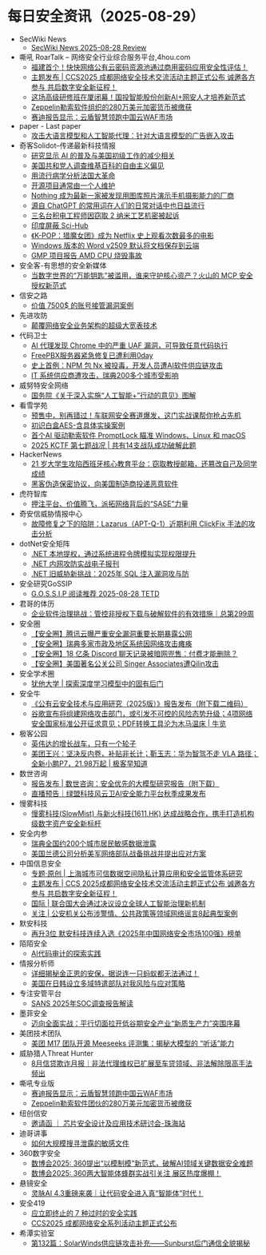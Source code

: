 # 每日安全资讯（2025-08-29）

- SecWiki News
  - [SecWiki News 2025-08-28 Review](http://www.sec-wiki.com/?2025-08-28)
- 嘶吼 RoarTalk – 网络安全行业综合服务平台,4hou.com
  - [福建首个！快快网络公有云密码资源池通过商用密码应用安全性评估！](https://www.4hou.com/posts/zAO8)
  - [主题发布 | CCS2025 成都网络安全技术交流活动主题正式公布 诚邀各方参与 共启数字安全新征程！](https://www.4hou.com/posts/yzNW)
  - [这场高级研修班在厦闭幕！国投智能股份创新AI+网安人才培养新范式](https://www.4hou.com/posts/pn56)
  - [Zeppelin勒索软件组织的280万美元加密货币被缴获](https://www.4hou.com/posts/OGBN)
  - [赛迪报告显示：云盾智慧领跑中国云WAF市场](https://www.4hou.com/posts/rpD6)
- paper - Last paper
  - [攻击大语言模型和人工智能代理：针对大语言模型的广告嵌入攻击](https://paper.seebug.org/3378/)
- 奇客Solidot–传递最新科技情报
  - [研究显示 AI 的普及与美国初级工作的减少相关](https://www.solidot.org/story?sid=82170)
  - [美国共和党人调查维基百科的自由主义偏见](https://www.solidot.org/story?sid=82169)
  - [用流行病学分析法国大革命](https://www.solidot.org/story?sid=82168)
  - [开源项目通常由一个人维护](https://www.solidot.org/story?sid=82167)
  - [Nothing 成为最新一家被发现用图库照片演示手机摄影能力的厂商](https://www.solidot.org/story?sid=82166)
  - [源自 ChatGPT 的常用词在人们的日常对话中也日益流行](https://www.solidot.org/story?sid=82165)
  - [三名台积电工程师因窃取 2 纳米工艺机密被起诉](https://www.solidot.org/story?sid=82164)
  - [印度屏蔽 Sci-Hub](https://www.solidot.org/story?sid=82163)
  - [《K-POP：猎魔女团》成为 Netflix 史上观看次数最多的电影](https://www.solidot.org/story?sid=82162)
  - [Windows 版本的 Word v2509 默认将文档保存到云端](https://www.solidot.org/story?sid=82161)
  - [GMP 项目报告 AMD CPU 烧毁事故](https://www.solidot.org/story?sid=82160)
- 安全客-有思想的安全新媒体
  - [当数字世界的“万能钥匙”被滥用，谁来守护核心资产？火山的 MCP 安全授权新范式](https://www.anquanke.com/post/id/311597)
- 信安之路
  - [价值 7500$ 的账号接管漏洞案例](https://mp.weixin.qq.com/s?__biz=MzI5MDQ2NjExOQ==&mid=2247500087&idx=1&sn=785931699077d159e005b13c701e1c23)
- 先进攻防
  - [颠覆网络安全业务架构的超级大宽表技术](https://mp.weixin.qq.com/s?__biz=MzI1MDA1MjcxMw==&mid=2649908711&idx=1&sn=32d01a85432b7d11263ed42a52bcaaaa)
- 代码卫士
  - [AI 代理发现 Chrome 中的严重 UAF 漏洞，可导致任意代码执行](https://mp.weixin.qq.com/s?__biz=MzI2NTg4OTc5Nw==&mid=2247523916&idx=1&sn=e9561ce876240837e936311754b23231)
  - [FreePBX服务器紧急修复已遭利用0day](https://mp.weixin.qq.com/s?__biz=MzI2NTg4OTc5Nw==&mid=2247523916&idx=2&sn=5b0a37aabe728c201d0b631da5643773)
  - [史上首例：NPM 包 Nx 被投毒，开发人员遭AI软件供应链攻击](https://mp.weixin.qq.com/s?__biz=MzI2NTg4OTc5Nw==&mid=2247523916&idx=3&sn=29b31c8a9b1792e1c24850fd823d82ea)
  - [IT 系统供应商遭攻击，瑞典200多个城市受影响](https://mp.weixin.qq.com/s?__biz=MzI2NTg4OTc5Nw==&mid=2247523916&idx=4&sn=2545e6883f748334fbe02c0061d577ac)
- 威努特安全网络
  - [国务院《关于深入实施“人工智能+”行动的意见》图解](https://mp.weixin.qq.com/s?__biz=MzAwNTgyODU3NQ==&mid=2651135263&idx=1&sn=5577f5ade0b72e1eb1f6d41a853c00a5)
- 看雪学苑
  - [预售中，别再错过！车联网安全赛道爆发，这门实战课帮你抢占先机](https://mp.weixin.qq.com/s?__biz=MjM5NTc2MDYxMw==&mid=2458599064&idx=1&sn=64a772db30c3de8b421d4aece9ec11be)
  - [初识白盒AES-含具体实操案例](https://mp.weixin.qq.com/s?__biz=MjM5NTc2MDYxMw==&mid=2458599064&idx=2&sn=bbd2b09c972ce150c2e2b4bf77d5fce5)
  - [首个AI 驱动勒索软件 PromptLock 瞄准 Windows、Linux 和 macOS](https://mp.weixin.qq.com/s?__biz=MjM5NTc2MDYxMw==&mid=2458599064&idx=3&sn=fdefaddfd3b802ea5ff10a9a9f05d65b)
  - [2025 KCTF 第七题战况 | 共有14支战队成功破解此题](https://mp.weixin.qq.com/s?__biz=MjM5NTc2MDYxMw==&mid=2458599064&idx=4&sn=101d9f1ec89952503c7d2c666ec41768)
- HackerNews
  - [21 岁大学生攻陷西班牙核心教育平台：窃取教授邮箱，还篡改自己及同学成绩](https://hackernews.cc/archives/60503)
  - [黑客伪造保密协议，向美国制造商投递恶意软件](https://hackernews.cc/archives/60501)
- 虎符智库
  - [押注平台、价值腾飞，派拓网络背后的“SASE”力量](https://mp.weixin.qq.com/s?__biz=MzIwNjYwMTMyNQ==&mid=2247493460&idx=1&sn=4a2a2a3825a1b2cfc3868252416f3d0e)
- 奇安信威胁情报中心
  - [故障修复之下的陷阱：Lazarus（APT-Q-1）近期利用 ClickFix 手法的攻击分析](https://mp.weixin.qq.com/s?__biz=MzI2MDc2MDA4OA==&mid=2247515797&idx=1&sn=63eb2627f65397d704d187273c6cdce4)
- dotNet安全矩阵
  - [.NET 本地提权，通过系统进程令牌模拟实现权限提升](https://mp.weixin.qq.com/s?__biz=MzUyOTc3NTQ5MA==&mid=2247500408&idx=1&sn=aa936ccc0dc52863c1b3c759894b3a48)
  - [.NET 内网攻防实战电子报刊](https://mp.weixin.qq.com/s?__biz=MzUyOTc3NTQ5MA==&mid=2247500408&idx=2&sn=52e29fa62e5aefbb0d66e5a870ac50bc)
  - [.NET 旧威胁新挑战：2025年 SQL 注入漏洞攻与防](https://mp.weixin.qq.com/s?__biz=MzUyOTc3NTQ5MA==&mid=2247500408&idx=3&sn=8c294d50405a8fc6d6dfc861deb4dbfe)
- 安全研究GoSSIP
  - [G.O.S.S.I.P 阅读推荐 2025-08-28 TETD](https://mp.weixin.qq.com/s?__biz=Mzg5ODUxMzg0Ng==&mid=2247500618&idx=1&sn=1e6e1caf18e553da07aa26c61bde1a7b)
- 君哥的体历
  - [企业软件治理挑战：管控非授权下载与破解软件的有效措施｜总第299周](https://mp.weixin.qq.com/s?__biz=MzI2MjQ1NTA4MA==&mid=2247492207&idx=1&sn=8404e6f4afdbe5ece4743662d227f58a)
- 安全圈
  - [【安全圈】腾讯云曝严重安全漏洞重要长期暴露公网](https://mp.weixin.qq.com/s?__biz=MzIzMzE4NDU1OQ==&mid=2652071426&idx=1&sn=28a54bc37540f152d54801c177828c73)
  - [【安全圈】瑞典多家市政及地区系统因网络攻击瘫痪](https://mp.weixin.qq.com/s?__biz=MzIzMzE4NDU1OQ==&mid=2652071426&idx=2&sn=32b5003b655d145e6127f1516d0c2933)
  - [【安全圈】18 亿条 Discord 聊天记录被暗网兜售：付费才能删除？](https://mp.weixin.qq.com/s?__biz=MzIzMzE4NDU1OQ==&mid=2652071426&idx=3&sn=c87573fdc5f52e4a9b30d3777fec2457)
  - [【安全圈】美国著名公关公司 Singer Associates遭Qilin攻击](https://mp.weixin.qq.com/s?__biz=MzIzMzE4NDU1OQ==&mid=2652071426&idx=4&sn=145c41f7a5117924be43bad4b4a84d08)
- 安全学术圈
  - [犹他大学 | 探索深度学习模型中的固有后门](https://mp.weixin.qq.com/s?__biz=MzU5MTM5MTQ2MA==&mid=2247493598&idx=1&sn=a5a968e29dcc2c99a7748c047ab63c1e)
- 安全牛
  - [《公有云安全技术与应用研究（2025版）》报告发布（附下载二维码）](https://mp.weixin.qq.com/s?__biz=MjM5Njc3NjM4MA==&mid=2651138505&idx=1&sn=a79a54ed4cf12840a1df6cab760434b3)
  - [谷歌宣布将组建网络攻击部门，或引发不可控的风险态势升级；4项网络安全国家标准公开征求意见；PDF转换工具沦为木马温床 | 牛览](https://mp.weixin.qq.com/s?__biz=MjM5Njc3NjM4MA==&mid=2651138505&idx=2&sn=83b56172a539730cc469af55c3bb98d3)
- 极客公园
  - [英伟达的增长战车，只有一个轮子](https://mp.weixin.qq.com/s?__biz=MTMwNDMwODQ0MQ==&mid=2653085653&idx=1&sn=43d4ace2d8eb31873a0fcdeb9a758960)
  - [美团王兴：坚决反内卷，补贴非长计；靳玉志：华为智驾不走 VLA 路径；全新小鹏P7，21.98万起 | 极客早知道](https://mp.weixin.qq.com/s?__biz=MTMwNDMwODQ0MQ==&mid=2653085641&idx=1&sn=0423af65e0f926203a81148d06742bc4)
- 数世咨询
  - [报告发布 | 数世咨询：安全优先的大模型研究报告（附下载）](https://mp.weixin.qq.com/s?__biz=MzkxNzA3MTgyNg==&mid=2247540158&idx=1&sn=09da82835c33df56d495d38c8667f68f)
  - [直播预告｜绿盟科技风云卫AI安全能力平台秋季成果发布](https://mp.weixin.qq.com/s?__biz=MzkxNzA3MTgyNg==&mid=2247540158&idx=2&sn=72cfef728d6e673b08f86b03d5b77f6d)
- 慢雾科技
  - [慢雾科技(SlowMist) 与新火科技(1611.HK) 达成战略合作，携手打造机构级数字资产安全新标杆](https://mp.weixin.qq.com/s?__biz=MzU4ODQ3NTM2OA==&mid=2247502983&idx=1&sn=786b5af30111aacb0b2c70187e1c2072)
- 安全内参
  - [瑞典全国约200个城市居民敏感数据泄露](https://mp.weixin.qq.com/s?__biz=MzI4NDY2MDMwMw==&mid=2247514918&idx=1&sn=c620e25c3a9b4f653afca773b95f9dc8)
  - [美国兰德公司分析美军网络部队战备挑战并提出应对方案](https://mp.weixin.qq.com/s?__biz=MzI4NDY2MDMwMw==&mid=2247514918&idx=2&sn=a1531ee83a7cefa6df4c98802e8f8d9d)
- 中国信息安全
  - [专题·原创 | 上海城市可信数据空间隐私计算应用和安全监管体系研究](https://mp.weixin.qq.com/s?__biz=MzA5MzE5MDAzOA==&mid=2664248167&idx=1&sn=73f34e01712fe37a8967107f8c44efe1)
  - [主题发布 | CCS 2025成都网络安全技术交流活动主题正式公布 诚邀各方参与 共启数字安全新征程！](https://mp.weixin.qq.com/s?__biz=MzA5MzE5MDAzOA==&mid=2664248167&idx=2&sn=0cddd496f47b2b56659c7cb45d557224)
  - [国际 | 联合国大会通过决议设立全球人工智能治理新机制](https://mp.weixin.qq.com/s?__biz=MzA5MzE5MDAzOA==&mid=2664248167&idx=3&sn=62f471d965c437c6d95f099362841aea)
  - [关注 | 公安机关公布涉警情、公共政策等领域网络谣言8起典型案例](https://mp.weixin.qq.com/s?__biz=MzA5MzE5MDAzOA==&mid=2664248167&idx=4&sn=428bc9c03e661f8788367b14218aa78f)
- 默安科技
  - [再升3位  默安科技连续入选《2025年中国网络安全市场100强》榜单](https://mp.weixin.qq.com/s?__biz=MzIzODQxMjM2NQ==&mid=2247501238&idx=1&sn=f61fd436c10dda68587ad423bfd3a9b3)
- 陌陌安全
  - [AI代码审计的探索实践](https://mp.weixin.qq.com/s?__biz=MzI2OTYzOTQzNw==&mid=2247488870&idx=1&sn=dcdc61eef17bedd213778fab6ef7dc28)
- 情报分析师
  - [详细揭秘金正恩的安保，据说连一只蚂蚁都无法通过！](https://mp.weixin.qq.com/s?__biz=MzA3Mjc1MTkwOA==&mid=2650562136&idx=1&sn=cbb486d2a7585728ba10c77124ab6552)
  - [美国在日韩设立多域特遣部队对我风险与应对策略](https://mp.weixin.qq.com/s?__biz=MzA3Mjc1MTkwOA==&mid=2650562136&idx=2&sn=3d430ef2ceec7c5c1580001ee3da9e81)
- 专注安管平台
  - [SANS 2025年SOC调查报告解读](https://mp.weixin.qq.com/s?__biz=MzUyNzMxOTAwMw==&mid=2247485019&idx=1&sn=d1e7cfd9d71ef8527d505156299b9b7a)
- 墨菲安全
  - [迈向全面实战：平行切面拉开低谷期安全产业“新质生产力”突围序幕](https://mp.weixin.qq.com/s?__biz=MzkwOTM0MjI5NQ==&mid=2247488159&idx=1&sn=46e46c0b1f8294e9fab9a4b2c1419031)
- 美团技术团队
  - [美团 M17 团队开源 Meeseeks 评测集：揭秘大模型的 “听话”能力](https://mp.weixin.qq.com/s?__biz=MjM5NjQ5MTI5OA==&mid=2651781354&idx=1&sn=437c965fefdad34bfaedfc74f0071d62)
- 威胁猎人Threat Hunter
  - [8月信贷欺诈月报｜非法代理维权已扩展至车贷领域、非法解除限高手法频出](https://mp.weixin.qq.com/s?__biz=MzI3NDY3NDUxNg==&mid=2247501384&idx=1&sn=2703e42a15bee7baeca98b257bbd8130)
- 嘶吼专业版
  - [赛迪报告显示：云盾智慧领跑中国云WAF市场](https://mp.weixin.qq.com/s?__biz=MzI0MDY1MDU4MQ==&mid=2247584396&idx=1&sn=ceff30cbd354e0f7402ab1f404231dc6)
  - [Zeppelin勒索软件团伙的280万美元加密货币被缴获](https://mp.weixin.qq.com/s?__biz=MzI0MDY1MDU4MQ==&mid=2247584396&idx=2&sn=be8893bbac39b4bc4f344317bf1c257d)
- 纽创信安
  - [邀请函 ｜ 芯片安全设计及应用技术研讨会-珠海站](https://mp.weixin.qq.com/s?__biz=MzAwNTczMjAzMg==&mid=2650239885&idx=1&sn=3ee25591ab0a2a5a11e1f8fa9d27da9e)
- 迪哥讲事
  - [如何大规模搜寻泄露的敏感文件](https://mp.weixin.qq.com/s?__biz=MzIzMTIzNTM0MA==&mid=2247498109&idx=1&sn=ec4e96f9b438dc36b1ce291f38ab441f)
- 360数字安全
  - [数博会2025: 360提出“以模制模”新范式，破解AI领域关键数据安全难题](https://mp.weixin.qq.com/s?__biz=MzA4MTg0MDQ4Nw==&mid=2247581780&idx=1&sn=a3783acdeb6b62a0c8d81ab34aa8d461)
  - [数博会2025: 360两大智能体蜂群实战引关注 展区热度爆棚！](https://mp.weixin.qq.com/s?__biz=MzA4MTg0MDQ4Nw==&mid=2247581780&idx=2&sn=371383b5af5e29e87bd4de1da4c8961d)
- 悬镜安全
  - [灵脉AI 4.3重磅来袭｜让代码安全进入真“智能体”时代！](https://mp.weixin.qq.com/s?__biz=MzA3NzE2ODk1Mg==&mid=2647796894&idx=1&sn=ec2ece92018b590980f717cedb903b5c)
- 安全419
  - [应立即终止的 7 种过时的安全实践](https://mp.weixin.qq.com/s?__biz=MzUyMDQ4OTkyMg==&mid=2247550108&idx=1&sn=37f82778e6f66d8d4f7285947f34ef57)
  - [CCS2025 成都网络安全系列活动主题正式公布](https://mp.weixin.qq.com/s?__biz=MzUyMDQ4OTkyMg==&mid=2247550108&idx=2&sn=1aabdeaabe02e20ac0e79ffa50a5602d)
- 希潭实验室
  - [第132篇：SolarWinds供应链攻击补充——Sunburst后门通信全貌揭秘](https://mp.weixin.qq.com/s?__biz=MzkzMjI1NjI3Ng==&mid=2247487696&idx=1&sn=fd9d7dfc401acb463c83b120299f9271)
